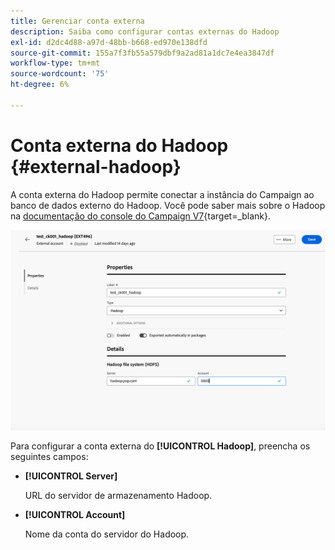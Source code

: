 ```yaml
---
title: Gerenciar conta externa
description: Saiba como configurar contas externas do Hadoop
exl-id: d2dc4d88-a97d-48bb-b668-ed970e138dfd
source-git-commit: 155a7f3fb55a579dbf9a2ad81a1dc7e4ea3847df
workflow-type: tm+mt
source-wordcount: '75'
ht-degree: 6%

---
```


# Conta externa do Hadoop {#external-hadoop}

A conta externa do Hadoop permite conectar a instância do Campaign ao banco de dados externo do Hadoop. Você pode saber mais sobre o Hadoop na [documentação do console do Campaign V7](https://experienceleague.adobe.com/en/docs/campaign-classic/using/installing-campaign-classic/accessing-external-database/configure-fda/config-databases/configure-fda-hadoop){target=_blank}.

![Captura de tela mostrando a configuração da conta externa do Hadoop.](assets/external-hadoop.png)

Para configurar a conta externa do **[!UICONTROL Hadoop]**, preencha os seguintes campos:

* **[!UICONTROL Server]**

  URL do servidor de armazenamento Hadoop.

* **[!UICONTROL Account]**

  Nome da conta do servidor do Hadoop.
